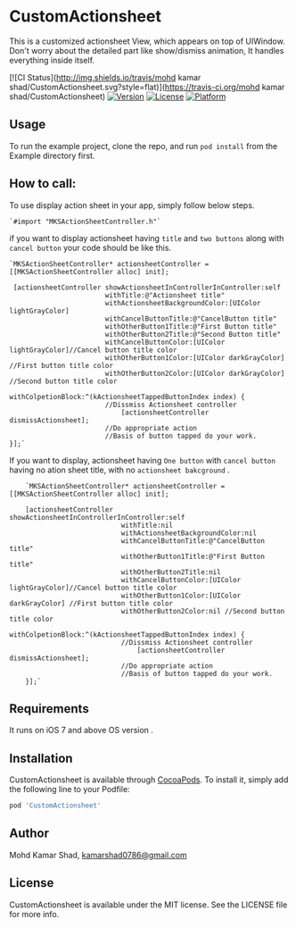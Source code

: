# CustomActionsheet

This is a customized actionsheet View, which appears on top of UIWindow. Don't worry about the detailed part like show/dismiss animation, It handles everything inside itself.


[![CI Status](http://img.shields.io/travis/mohd kamar shad/CustomActionsheet.svg?style=flat)](https://travis-ci.org/mohd kamar shad/CustomActionsheet)
[![Version](https://img.shields.io/cocoapods/v/CustomActionsheet.svg?style=flat)](http://cocoapods.org/pods/CustomActionsheet)
[![License](https://img.shields.io/cocoapods/l/CustomActionsheet.svg?style=flat)](http://cocoapods.org/pods/CustomActionsheet)
[![Platform](https://img.shields.io/cocoapods/p/CustomActionsheet.svg?style=flat)](http://cocoapods.org/pods/CustomActionsheet)

## Usage

To run the example project, clone the repo, and run `pod install` from the Example directory first.

## How to call:

To use display action sheet in your app, simply follow below steps. 

    `#import "MKSActionSheetController.h"`


if you want to display actionsheet having `title` and `two buttons` along with `cancel button` your code should be like this.

    `MKSActionSheetController* actionsheetController = [[MKSActionSheetController alloc] init];

     [actionsheetController showActionsheetInControllerInController:self
                            withTitle:@"Actionsheet title"
                            withActionsheetBackgroundColor:[UIColor lightGrayColor]
                            withCancelButtonTitle:@"CancelButton title"
                            withOtherButton1Title:@"First Button title"
                            withOtherButton2Title:@"Second Button title"
                            withCancelButtonColor:[UIColor lightGrayColor]//Cancel button title color
                            withOtherButton1Color:[UIColor darkGrayColor] //First button title color
                            withOtherButton2Color:[UIColor darkGrayColor] //Second button title color
                            withColpetionBlock:^(kActionsheetTappedButtonIndex index) {
                            //Dissmiss Actionsheet controller
                                [actionsheetController dismissActionsheet];
                            //Do appropriate action
                            //Basis of button tapped do your work.
    }];`


If you want to display, actionsheet having `One button` with `cancel button` having no ation sheet title, with no `actionsheet bakcground` .

        `MKSActionSheetController* actionsheetController = [[MKSActionSheetController alloc] init];

        [actionsheetController showActionsheetInControllerInController:self
                                withTitle:nil
                                withActionsheetBackgroundColor:nil
                                withCancelButtonTitle:@"CancelButton title"
                                withOtherButton1Title:@"First Button title"
                                withOtherButton2Title:nil
                                withCancelButtonColor:[UIColor lightGrayColor]//Cancel button title color
                                withOtherButton1Color:[UIColor darkGrayColor] //First button title color
                                withOtherButton2Color:nil //Second button title color
                                withColpetionBlock:^(kActionsheetTappedButtonIndex index) {
                                //Dissmiss Actionsheet controller
                                    [actionsheetController dismissActionsheet];
                                //Do appropriate action
                                //Basis of button tapped do your work.
        }];`



## Requirements

It runs on iOS 7 and above OS version .

## Installation

CustomActionsheet is available through [CocoaPods](http://cocoapods.org). To install
it, simply add the following line to your Podfile:

```ruby
pod 'CustomActionsheet'
```

## Author

Mohd Kamar Shad, kamarshad0786@gmail.com

## License

CustomActionsheet is available under the MIT license. See the LICENSE file for more info.
